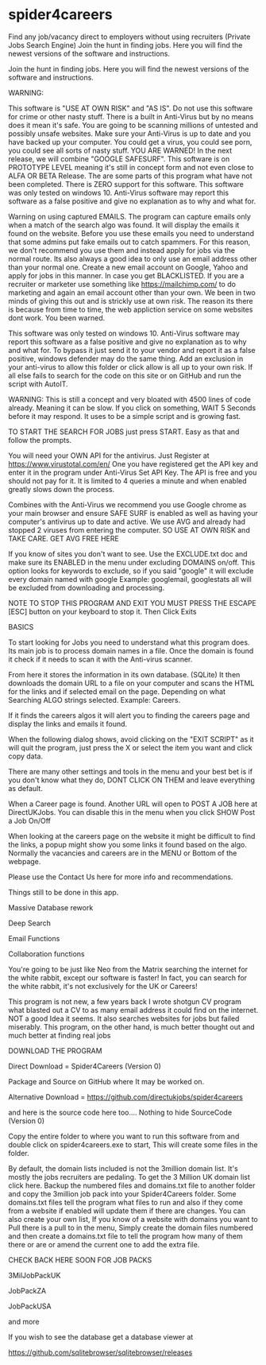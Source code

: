 # spider4careers
Find any job/vacancy direct to employers without using recruiters (Private Jobs Search Engine)
Join the hunt in finding jobs. Here you will find the newest versions of the software and instructions.

Join the hunt in finding jobs. Here you will find the newest versions of the software and instructions.

WARNING:

This software is "USE AT OWN RISK" and "AS IS". Do not use this software for crime or other nasty stuff. There is a built in Anti-Virus but by no means does it mean it's safe. You are going to be scanning millions of untested and possibly unsafe websites. Make sure your Anti-Virus is up to date and you have backed up your computer. You could get a virus, you could see porn, you could see all sorts of nasty stuff. YOU ARE WARNED! In the next release, we will combine "GOOGLE SAFESURF". This software is on PROTOTYPE LEVEL meaning it's still in concept form and not even close to ALFA OR BETA Release. The are some parts of this program what have not been completed. There is ZERO support for this software. This software was only tested on windows 10. Anti-Virus software may report this software as a false positive and give no explanation as to why and what for.

Warning on using captured EMAILS. The program can capture emails only when a match of the search algo was found. It will display the emails it found on the website. Before you use these emails you need to understand that some admins put fake emails out to catch spammers. For this reason, we don't recommend you use them and instead apply for jobs via the normal route. Its also always a good idea to only use an email address other than your normal one. Create a new email account on Google, Yahoo and apply for jobs in this manner. In case you get BLACKLISTED. If you are a recruiter or marketer use something like https://mailchimp.com/ to do marketing and again an email account other than your own. We been in two minds of giving this out and is strickly use at own risk. The reason its there is because from time to time, the web appliction service on some websites dont work. You been warned.

This software was only tested on windows 10. Anti-Virus software may report this software as a false positive and give no explanation as to why and what for. To bypass it just send it to your vendor and report it as a false positive, windows defender may do the same thing. Add an exclusion in your anti-virus to allow this folder or click allow is all up to your own risk. If all else fails to search for the code on this site or on GitHub and run the script with AutoIT.

WARNING: This is still a concept and very bloated with 4500 lines of code already. Meaning it can be slow. If you click on something, WAIT 5 Seconds before it may respond. It uses to be a simple script and is growing fast. 

TO START THE SEARCH FOR JOBS just press START. Easy as that and follow the prompts. 

You will need your OWN API for the antivirus. Just Register at https://www.virustotal.com/en/
One you have registered get the API key and enter it in the program under Anti-Virus Set API Key. The API is free and you should not pay for it. It is limited to 4 queries a minute and when enabled greatly slows down the process.

Combines with the Anti-Virus we recommend you use Google chrome as your main browser and ensure SAFE SURF is enabled as well as having your computer's antivirus up to date and active. We use AVG and already had stopped 2 viruses from entering the computer. SO USE AT OWN RISK and TAKE CARE. GET AVG FREE HERE 

If you know of sites you don't want to see. Use the EXCLUDE.txt doc and make sure its ENABLED in the menu under excluding DOMAINS on/off. This option looks for keywords to exclude, so if you said "google" it will exclude every domain named with google Example: googlemail, googlestats all will be excluded from downloading and processing.



NOTE TO STOP THIS PROGRAM AND EXIT YOU MUST PRESS THE ESCAPE [ESC] button on your keyboard to stop it. Then Click Exits

BASICS

To start looking for Jobs you need to understand what this program does. Its main job is to process domain names in a file. Once the domain is found it check if it needs to scan it with the Anti-virus scanner.

From here it stores the information in its own database. (SQLite) It then downloads the domain URL to a file on your computer and scans the HTML for the links and if selected email on the page. Depending on what Searching ALGO strings selected. Example: Careers.

If it finds the careers algos it will alert you to finding the careers page and display the links and emails it found.



When the following dialog shows, avoid clicking on the "EXIT SCRIPT" as it will quit the program, just press the X or select the item you want and click copy data.



There are many other settings and tools in the menu and your best bet is if you don't know what they do, DONT CLICK ON THEM and leave everything as default.

When a Career page is found. Another URL will open to POST A JOB here at DirectUKJobs. You can disable this in the menu when you click SHOW Post a Job On/Off

When looking at the careers page on the website it might be difficult to find the links, a popup might show you some links it found based on the algo. Normally the vacancies and careers are in the MENU or Bottom of the webpage.

Please use the Contact Us here for more info and recommendations.

Things still to be done in this app.

Massive Database rework

Deep Search

Email Functions

Collaboration functions

You're going to be just like Neo from the Matrix searching the internet for the white rabbit, except our software is faster! In fact, you can search for the white rabbit, it's not exclusively for the UK or Careers!


This program is not new, a few years back I wrote shotgun CV program what blasted out a CV to as many email address it could find on the internet. NOT a good Idea it seems. It also searches websites for jobs but failed miserably. This program, on the other hand, is much better thought out and much better at finding real jobs

DOWNLOAD THE PROGRAM

Direct Download = Spider4Careers (Version 0)

Package and Source on GitHub where It may be worked on.

Alternative Download = https://github.com/directukjobs/spider4careers

and here is the source code here too.... Nothing to hide   SourceCode (Version 0)

Copy the entire folder to where you want to run this software from and double click on spider4careers.exe to start, This will create some files in the folder.

By default, the domain lists included is not the 3million domain list. It's mostly the jobs recruiters are pedaling. To get the 3 Million UK domain list click here. Backup the numbered files and domains.txt file to another folder and copy the 3million job pack into your Spider4Careers folder. Some domains.txt files tell the program what files to run and also if they come from a website if enabled will update them if there are changes. You can also create your own list, If you know of a website with domains you want to Pull there is a pull to in the menu, Simply create the domain files numbered and then create a domains.txt file to tell the program how many of them there or are or amend the current one to add the extra file.

CHECK BACK HERE SOON FOR JOB PACKS

3MilJobPackUK

JobPackZA

JobPackUSA

and more



If you wish to see the database get a database viewer at

https://github.com/sqlitebrowser/sqlitebrowser/releases
